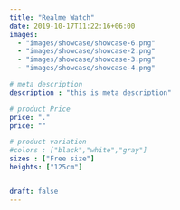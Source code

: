 ```yaml
---
title: "Realme Watch"
date: 2019-10-17T11:22:16+06:00
images: 
  - "images/showcase/showcase-6.png"
  - "images/showcase/showcase-2.png"
  - "images/showcase/showcase-3.png"
  - "images/showcase/showcase-4.png"

# meta description
description : "this is meta description"

# product Price
price: "."
price: ""

# product variation
#colors : ["black","white","gray"]
sizes : ["Free size"]
heights: ["125cm"]


draft: false
---
```


<!-- Apple Watch is a line of smartwatches produced by Apple Inc. It incorporates fitness tracking and health-oriented capabilities with integration with iOS and other Apple products and services. -->
